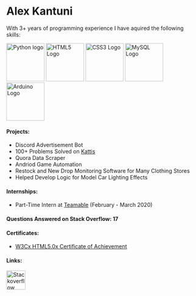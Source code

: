 # Alex Kantuni

With 3+ years of programming experience I have aquired the following skills:



<img src="https://upload.wikimedia.org/wikipedia/commons/c/c3/Python-logo-notext.svg" alt="Python logo" height="100"/> <img src="https://upload.wikimedia.org/wikipedia/commons/6/61/HTML5_logo_and_wordmark.svg" alt="HTML5 Logo" height="100"/> <img src="https://upload.wikimedia.org/wikipedia/commons/d/d5/CSS3_logo_and_wordmark.svg" alt="CSS3 Logo" height="100"/> <img src="https://www.mysql.com/common/logos/logo-mysql-170x115.png" alt="MySQL Logo" height="100"/> <img src="https://upload.wikimedia.org/wikipedia/commons/8/87/Arduino_Logo.svg" alt="Arduino Logo" height="100"/>



#### Projects:

- Discord Advertisement Bot
- 100+ Problems Solved on [Kattis](https://open.kattis.com/users/akantuni)
- Quora Data Scraper
- Andriod Game Automation
- Restock and New Drop Monitoring Software for Many Clothing Stores
- Helped Develop Logic for Model Car Lighting Effects



#### Internships:

- Part-Time Intern at [Teamable](https://www.teamable.com/) (February - March 2020)



#### Questions Answered on Stack Overflow: 17



#### Certificates:

- [W3Cx HTML5.0x Certificate of Achievement](https://courses.edx.org/certificates/707fd3bcb6f14627b26df79dcc34e478)



#### Links:

[<img src="https://upload.wikimedia.org/wikipedia/commons/e/ef/Stack_Overflow_icon.svg" alt="Stackoverflow Logo" height="50">](https://stackoverflow.com/users/5605564/kantuni)

